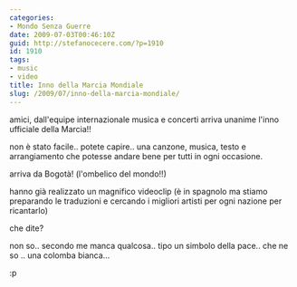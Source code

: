 ```yaml
---
categories:
- Mondo Senza Guerre
date: 2009-07-03T00:46:10Z
guid: http://stefanocecere.com/?p=1910
id: 1910
tags:
- music
- video
title: Inno della Marcia Mondiale
slug: /2009/07/inno-della-marcia-mondiale/
---
```


amici, dall'equipe internazionale musica e concerti arriva unanime l'inno ufficiale della Marcia!!
  
non è stato facile.. potete capire.. una canzone, musica, testo e arrangiamento che potesse andare bene per tutti in ogni occasione.

arriva da Bogotà! (l'ombelico del mondo!!)

hanno già realizzato un magnifico videoclip (è in spagnolo ma stiamo preparando le traduzioni e cercando i migliori artisti per ogni nazione per ricantarlo)

che dite?

non so.. secondo me manca qualcosa.. tipo un simbolo della pace.. che ne so .. una colomba bianca…

:p